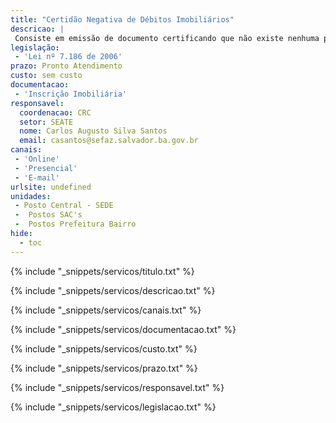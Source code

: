 ```yaml
---
title: "Certidão Negativa de Débitos Imobiliários"
descricao: |
 Consiste em emissão de documento certificando que não existe nenhuma pendência financeira com a SEFAZ até o momento.
legislação: 
 - 'Lei nº 7.186 de 2006'
prazo: Pronto Atendimento
custo: sem custo
documentacao: 
 - 'Inscrição Imobiliária'
responsavel:
  coordenacao: CRC
  setor: SEATE
  nome: Carlos Augusto Silva Santos
  email: casantos@sefaz.salvador.ba.gov.br
canais: 
 - 'Online'
 - 'Presencial'
 - 'E-mail'
urlsite: undefined
unidades: 
 - Posto Central - SEDE
 -  Postos SAC's
 -  Postos Prefeitura Bairro
hide:
  - toc
---
```


{% include "_snippets/servicos/titulo.txt" %}

{% include "_snippets/servicos/descricao.txt" %}

{% include "_snippets/servicos/canais.txt" %}

{% include "_snippets/servicos/documentacao.txt" %}

{% include "_snippets/servicos/custo.txt" %}

{% include "_snippets/servicos/prazo.txt" %}

{% include "_snippets/servicos/responsavel.txt" %}

{% include "_snippets/servicos/legislacao.txt" %}

